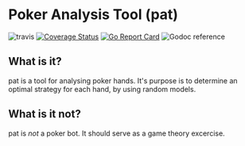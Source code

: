 # Poker Analysis Tool (pat)

![travis](https://travis-ci.com/korsakjakub/pat.svg?branch=master)
[![Coverage Status](https://coveralls.io/repos/github/korsakjakub/pat/badge.svg?branch=master)](https://coveralls.io/github/korsakjakub/pat?branch=master)
[![Go Report Card](https://goreportcard.com/badge/github.com/korsakjakub/pat)](https://goreportcard.com/report/github.com/korsakjakub/pat)
![Godoc reference](https://godoc.org/github.com/korsakjakub/pat?status.svg)

## What is it?
pat is a tool for analysing poker hands. It's purpose is to determine an optimal strategy for each hand, by using random models.

## What is it not?
pat is *not* a poker bot. It should serve as a game theory excercise.
